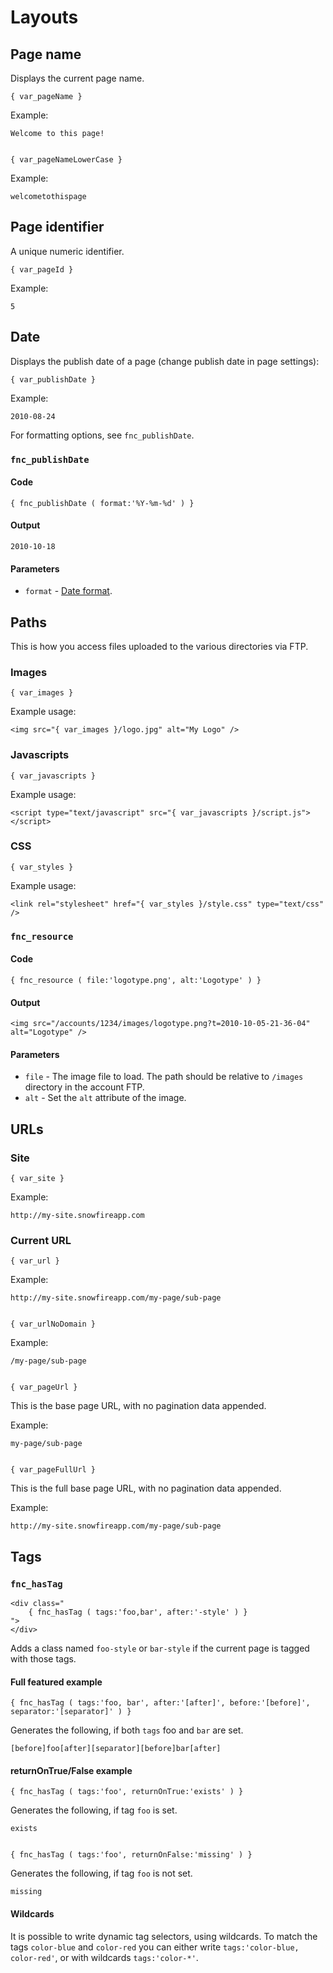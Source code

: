 # Layouts


## Page name

Displays the current page name.

	{ var_pageName }

Example:

	Welcome to this page!


	{ var_pageNameLowerCase }

Example:

	welcometothispage


## Page identifier

A unique numeric identifier.

	{ var_pageId }

Example:

	5


## Date

Displays the publish date of a page (change publish date in page settings):

	{ var_publishDate }

Example:

	2010-08-24

For formatting options, see `fnc_publishDate`.


### `fnc_publishDate`

#### Code

	{ fnc_publishDate ( format:'%Y-%m-%d' ) }

#### Output

	2010-10-18

#### Parameters

* `format` - [Date format](dates.md).


## Paths

This is how you access files uploaded to the various directories via FTP.

### Images

	{ var_images }

Example usage:

	<img src="{ var_images }/logo.jpg" alt="My Logo" />


### Javascripts

	{ var_javascripts }

Example usage:

	<script type="text/javascript" src="{ var_javascripts }/script.js"></script>


### CSS

	{ var_styles }

Example usage:

	<link rel="stylesheet" href="{ var_styles }/style.css" type="text/css" />


### `fnc_resource`

#### Code

	{ fnc_resource ( file:'logotype.png', alt:'Logotype' ) }

#### Output

	<img src="/accounts/1234/images/logotype.png?t=2010-10-05-21-36-04" alt="Logotype" />

#### Parameters

* `file` - The image file to load. The path should be relative to `/images` directory in the account FTP.
* `alt` - Set the `alt` attribute of the image.


## URLs

### Site

	{ var_site }

Example:

	http://my-site.snowfireapp.com


### Current URL

	{ var_url }

Example:

	http://my-site.snowfireapp.com/my-page/sub-page


	{ var_urlNoDomain }

Example:

	/my-page/sub-page


	{ var_pageUrl }

This is the base page URL, with no pagination data appended.

Example:

	my-page/sub-page


	{ var_pageFullUrl }

This is the full base page URL, with no pagination data appended.

Example:

	http://my-site.snowfireapp.com/my-page/sub-page


## Tags

### `fnc_hasTag`

	<div class="
		{ fnc_hasTag ( tags:'foo,bar', after:'-style' ) }
	">
	</div>

Adds a class named `foo-style` or `bar-style` if the current page is tagged with those tags.


#### Full featured example

	{ fnc_hasTag ( tags:'foo, bar', after:'[after]', before:'[before]', separator:'[separator]' ) }

Generates the following, if both `tags` foo and `bar` are set.

	[before]foo[after][separator][before]bar[after]


#### returnOnTrue/False example

	{ fnc_hasTag ( tags:'foo', returnOnTrue:'exists' ) }

Generates the following, if tag `foo` is set.

	exists


	{ fnc_hasTag ( tags:'foo', returnOnFalse:'missing' ) }

Generates the following, if tag `foo` is not set.

	missing


#### Wildcards

It is possible to write dynamic tag selectors, using wildcards. To match the tags `color-blue` and `color-red` you can either write `tags:'color-blue, color-red'`, or with wildcards `tags:'color-*'`.
